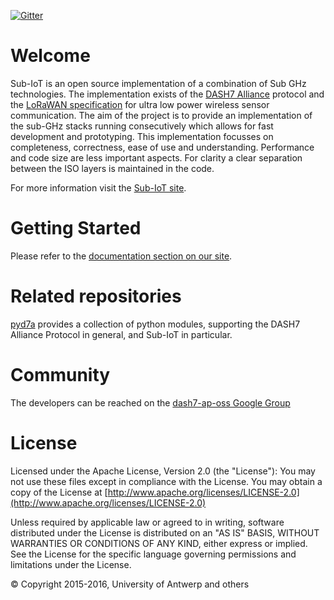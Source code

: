 [![Gitter](https://badges.gitter.im/Sub-IoT/community.svg)](https://gitter.im/Sub-IoT/community?utm_source=badge&utm_medium=badge&utm_campaign=pr-badge)

# Welcome

Sub-IoT is an open source implementation of a combination of Sub GHz technologies. The implementation exists of the [DASH7 Alliance](http://www.dash7-alliance.org) protocol and the [LoRaWAN specification](https://lora-alliance.org/about-lorawan/) for ultra low power wireless sensor communication. The aim of the project is to provide an implementation of the sub-GHz stacks running consecutively which allows for fast development and prototyping. This implementation focusses on completeness, correctness, ease of use and understanding. Performance and code size are less important aspects. For clarity a clear separation between the ISO layers is maintained in the code.

For more information visit the [Sub-IoT site](https://sub-iot.github.io/Sub-IoT-Stack/).

# Getting Started

Please refer to the [documentation section on our site](https://sub-iot.github.io/Sub-IoT-Stack/docs/home/).

# Related repositories

[pyd7a](https://github.com/Sub-IoT/pyd7a) provides a collection of python modules, supporting the DASH7 Alliance Protocol in general, and Sub-IoT in particular.

# Community

The developers can be reached on the [dash7-ap-oss Google Group](https://groups.google.com/forum/#!forum/dash7-ap-oss)

# License

Licensed under the Apache License, Version 2.0 (the "License"): You may not use these files except in compliance with the License. You may obtain a copy of the License at [http://www.apache.org/licenses/LICENSE-2.0](http://www.apache.org/licenses/LICENSE-2.0)

Unless required by applicable law or agreed to in writing, software distributed under the License is distributed on an "AS IS" BASIS, WITHOUT WARRANTIES OR CONDITIONS OF ANY KIND, either express or implied. See the License for the specific language governing permissions and limitations under the License.

&copy; Copyright 2015-2016, University of Antwerp and others

